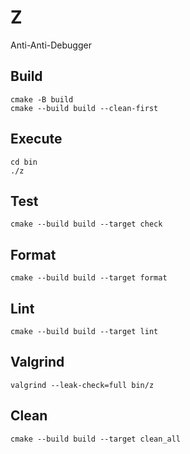 # Z

Anti-Anti-Debugger

## Build

```
cmake -B build
cmake --build build --clean-first
```

## Execute

```
cd bin
./z
```

## Test

```
cmake --build build --target check
```

## Format

```
cmake --build build --target format
```

## Lint

```
cmake --build build --target lint
```

## Valgrind

```
valgrind --leak-check=full bin/z
```

## Clean

```
cmake --build build --target clean_all
```
